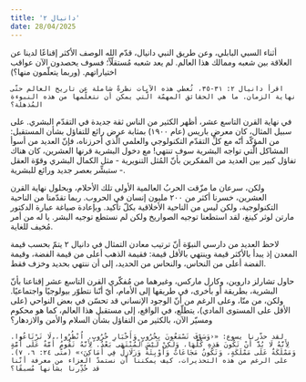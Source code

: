 ```yaml
---
title: 'دانيال ٢'
date: 28/04/2025
---
```


أثناء السبي البابلي، وعن طريق النبي دانيال، قدّم الله الوصف الأكثر إقناعًا لدينا عن العلاقة بين شعبه وممالك هذا العالم. لم يعد شعبه مُستقلّاً؛ فسوف يحصدون الآن عواقب اختياراتهم. (وربما يتعلّمون منها؟)

`اقرأ دانيال ٢: ٣١-٣٥، تُعطي هذه الآيات نظرةً شاملة عن تاريخ العالم حتّى نهاية الزمان. ما هي الحقائق المهمّة الّتي يمكن أن نتعلّمها من هذه النبوءة المُذهلة؟`

في نهاية القرن التاسع عشر، أظهر الكثير من الناس ثقة جديدة في التقدّم البشري. على سبيل المثال، كان معرض باريس (عام ١٩٠٠) بمثابة عرض رائع للتفاؤل بشأن المستقبل: من المؤكّد أنّه مع كلِّ التقدّم التكنولوجي والعلمي الّذي أحرزناه، فإنّ العديد من أسوأ المشاكل الّتي تواجه البشرية سوف تنتهي! مع دخول البشرية قرنها العشرين، كان هناك تفاؤل كبير بين العديد من المفكرين بأنّ المُثل التنويرية - مثل الكمال البشري وقوّة العقل - ستبشِّر بعصر جديد ورائع للبشرية.

ولكن، سرعان ما مزّقت الحربُ العالمية الأولى تلك الأحلام، وبحلول نهاية القرن العشرين، خسرنا أكثر من ٢٠٠ مليون إنسان في الحروب. ربما تقدّمنا من الناحية التكنولوجية، ولكن ليس من الناحية الأخلاقية بكلّ تأكيد. وبإعادة صياغة عبارة الدكتور مارتن لوثر كينغ، لقد استطعنا توجيه الصواريخ ولكن لم نستطع توجيه البشر. يا له من أمر مُخيف للغاية.

لاحظ العديد من دارسي النبوّة أنّ ترتيب معادن التمثال في دانيال ٢ يتمّ بحسب قيمة المعدن إذ يبدأ بالأكثر قيمة وينتهي بالأقل قيمة: فقيمة الذهب أعلى من قيمة الفضة، وقيمة الفضة أعلى من النحاس، والنحاس من الحديد، إلى أن ننتهي بحديد وخزف فقط.

حاول تشارلز داروين، وكارل ماركس، وغيرهما من مُفكّري القرن التاسع عشر إقناعنا بأنّ البشرية، بطريقة أو بأخرى، في طريقها إلى الأمام، أيّ أنّنا نتطوّر بيولوجيًا واجتماعيًا. ولكن، من منّا، وعلى الرغم من أنّ الوجود الإنساني قد تحسّن في بعض النواحي (على الأقل على المستوى المادي)، يتطلّع، في الواقع، إلى مستقبل هذا العالم، كما هو محكوم ومسيّر الآن، بالكثير من التفاؤل بشأن السلام والأمن والازدهار؟

`لقد حذّرنا يسوع: «‹وَسَوْفَ تَسْمَعُونَ بِحُرُوبٍ وَأَخْبَارِ حُرُوبٍ. اُنْظُرُوا، لَا تَرْتَاعُوا. لِأَنَّهُ لَا بُدَّ أَنْ تَكُونَ هَذِهِ كُلُّهَا، وَلَكِنْ لَيْسَ ٱلْمُنْتَهَى بَعْدُ. لِأَنَّهُ تَقُومُ أُمَّةٌ عَلَى أُمَّةٍ وَمَمْلَكَةٌ عَلَى مَمْلَكَةٍ، وَتَكُونُ مَجَاعَاتٌ وَأَوْبِئَةٌ وَزَلَازِلُ فِي أَمَاكِنَ›» (متّى ٢٤: ٦، ٧). على الرغم من هذه التحذيرات، كيف يمكننا أن نستمدّ العزاء من معرفة أنّنا قد حُذِّرنا بشأنها مُسبقًا؟`
